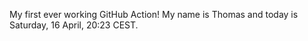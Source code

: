 My first ever working GitHub Action!
My name is Thomas and today is Saturday, 16 April, 20:23 CEST. 
